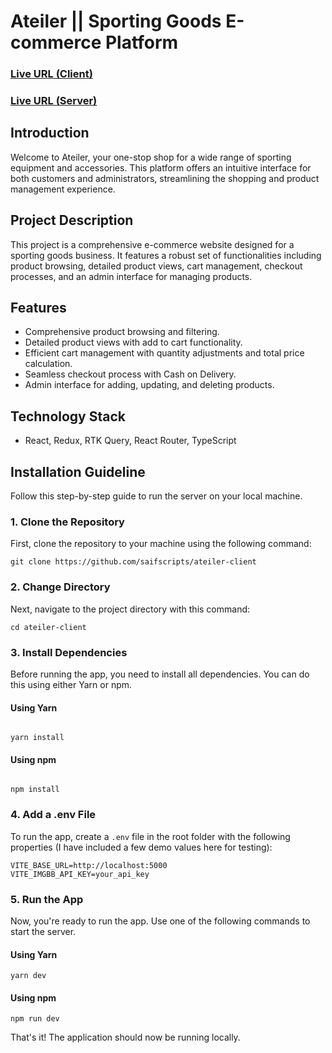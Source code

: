 # Ateiler || Sporting Goods E-commerce Platform

### [Live URL (Client)](https://ateiler-alpha.vercel.app)

### [Live URL (Server)](ateiler-server.vercel.app)

## Introduction

Welcome to Ateiler, your one-stop shop for a wide range of sporting equipment and accessories. This platform offers an intuitive interface for both customers and administrators, streamlining the shopping and product management experience.

## Project Description

This project is a comprehensive e-commerce website designed for a sporting goods business. It features a robust set of functionalities including product browsing, detailed product views, cart management, checkout processes, and an admin interface for managing products.

## Features

- Comprehensive product browsing and filtering.
- Detailed product views with add to cart functionality.
- Efficient cart management with quantity adjustments and total price calculation.
- Seamless checkout process with Cash on Delivery.
- Admin interface for adding, updating, and deleting products.

## Technology Stack

- React, Redux, RTK Query, React Router, TypeScript

## Installation Guideline

Follow this step-by-step guide to run the server on your local machine.

### 1. Clone the Repository

First, clone the repository to your machine using the following command:

```
git clone https://github.com/saifscripts/ateiler-client
```

### 2. Change Directory

Next, navigate to the project directory with this command:

```
cd ateiler-client
```

### 3. Install Dependencies

Before running the app, you need to install all dependencies. You can do this using either Yarn or npm.

#### Using Yarn

```

yarn install

```

#### Using npm

```

npm install

```

### 4. Add a .env File

To run the app, create a `.env` file in the root folder with the following properties (I have included a few demo values here for testing):

```
VITE_BASE_URL=http://localhost:5000
VITE_IMGBB_API_KEY=your_api_key
```

### 5. Run the App

Now, you're ready to run the app. Use one of the following commands to start the server.

#### Using Yarn

```
yarn dev
```

#### Using npm

```
npm run dev
```

That's it! The application should now be running locally.
